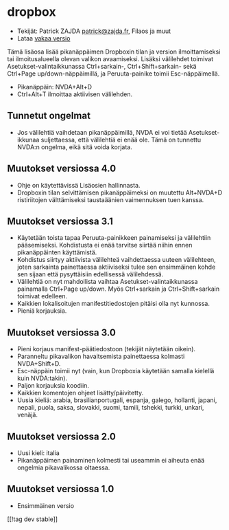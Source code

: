 # dropbox #

* Tekijät: Patrick ZAJDA <patrick@zajda.fr>, Filaos ja muut
* Lataa [vakaa versio][1]

Tämä lisäosa lisää pikanäppäimen Dropboxin tilan ja version ilmoittamiseksi
tai ilmoitusalueella olevan valikon avaamiseksi.  Lisäksi välilehdet
toimivat Asetukset-valintaikkunassa Ctrl+sarkain-, Ctrl+Shift+sarkain- sekä
Ctrl+Page up/down-näppäimillä, ja Peruuta-painike toimii Esc-näppäimellä.

* Pikanäppäin: NVDA+Alt+D
* Ctrl+Alt+T ilmoittaa aktiivisen välilehden.

## Tunnetut ongelmat ##

* Jos välilehtiä vaihdetaan pikanäppäimillä, NVDA ei voi tietää Asetukset-ikkunaa suljettaessa, että välilehtiä ei enää ole.
Tämä on tunnettu NVDA:n ongelma, eikä sitä voida korjata.


## Muutokset versiossa 4.0 ##

* Ohje on käytettävissä Lisäosien hallinnasta.
* Dropboxin tilan selvittämisen pikanäppäimeksi on muutettu Alt+NVDA+D
  ristiriitojen välttämiseksi taustaäänien vaimennuksen tuen kanssa.

## Muutokset versiossa 3.1 ##

* Käytetään toista tapaa Peruuta-painikkeen painamiseksi ja välilehtiin
  pääsemiseksi. Kohdistusta ei enää tarvitse siirtää niihin ennen
  pikanäppäinten käyttämistä.
* Kohdistus siirtyy aktiivista välilehteä vaihdettaessa uuteen välilehteen,
  joten sarkainta painettaessa aktiiviseksi tulee sen ensimmäinen kohde sen
  sijaan että pysyttäisiin edellisessä välilehdessä.
* Välilehtiä on nyt mahdollista vaihtaa Asetukset-valintaikkunassa
  painamalla Ctrl+Page up/down. Myös Ctrl+sarkain ja Ctrl+Shift+sarkain
  toimivat edelleen.
* Kaikkien lokalisoitujen manifestitiedostojen pitäisi olla nyt kunnossa.
* Pieniä korjauksia.

## Muutokset versiossa 3.0 ##

* Pieni korjaus  manifest-päätiedostoon (tekijät näytetään oikein).
* Paranneltu pikavalikon havaitsemista painettaessa kolmasti NVDA+Shift+D.
* Esc-näppäin toimii nyt (vain, kun Dropboxia käytetään samalla kielellä
  kuin NVDA:takin).
* Paljon korjauksia koodiin.
* Kaikkien komentojen ohjeet lisätty/päivitetty.
* Uusia kieliä: arabia, brasilianportugali, espanja, galego, hollanti,
  japani, nepali, puola, saksa, slovakki, suomi, tamili, tshekki, turkki,
  unkari, venäjä.

## Muutokset versiossa 2.0 ##

* Uusi kieli: italia
* Pikanäppäimen painaminen kolmesti tai useammin ei aiheuta enää ongelmia
  pikavalikossa oltaessa.

## Muutokset versiossa 1.0 ##

* Ensimmäinen versio

[[!tag dev stable]]

[1]: http://addons.nvda-project.org/files/get.php?file=dx
